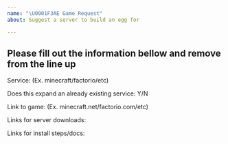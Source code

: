 ```yaml
---
name: "\U0001F3AE Game Request"
about: Suggest a server to build an egg for

---
```


Please fill out the information bellow and remove from the line up
---------------
Service: (Ex. minecraft/factorio/etc)

Does this expand an already existing service: Y/N

Link to game: (Ex. minecraft.net/factorio.com/etc)

Links for server downloads: 

Links for install steps/docs: